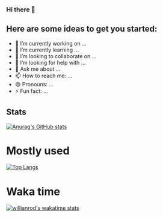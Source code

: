 ### Hi there 👋

## Here are some ideas to get you started:

- 🔭 I’m currently working on ...
- 🌱 I’m currently learning ...
- 👯 I’m looking to collaborate on ...
- 🤔 I’m looking for help with ...
- 💬 Ask me about ...
- 📫 How to reach me: ...
- 😄 Pronouns: ...
- ⚡ Fun fact: ...

## Stats
[![Anurag's GitHub stats](https://github-readme-stats.vercel.app/api?username=panamacheng&show_icons=true&count_private=true&theme=dark)](https://github.com/anuraghazra/github-readme-stats)

# Mostly used
[![Top Langs](https://github-readme-stats.vercel.app/api/top-langs/?username=panamacheng&layout=compact)](https://github.com/anuraghazra/github-readme-stats)

# Waka time
[![willianrod's wakatime stats](https://github-readme-stats.vercel.app/api/wakatime?username=panamacheng)](https://github.com/anuraghazra/github-readme-stats)


